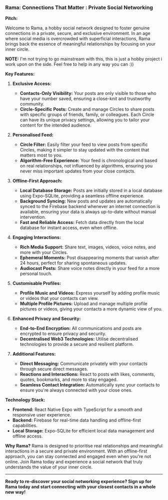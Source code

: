 ### Rama: Connections That Matter : Private Social Networking

**Pitch:**

Welcome to Rama, a hobby social network designed to foster genuine connections in a private, secure, and exclusive environment. In an age where social media is overcrowded with superficial interactions, Rama brings back the essence of meaningful relationships by focusing on your inner circle. 

**NOTE:** I'm not trying to go mainstream with this, this is just a hobby project i work upon on the side. Feel free to help in any way you can :))

**Key Features:**

1. **Exclusive Access:**
   - **Contacts-Only Visibility:** Your posts are only visible to those who have your number saved, ensuring a close-knit and trustworthy community.
   - **Circle-Specific Posts:** Create and manage Circles to share posts with specific groups of friends, family, or colleagues. Each Circle can have its unique privacy settings, allowing you to tailor your content for the intended audience.

2. **Personalised Feed:**
   - **Circle Filter:** Easily filter your feed to view posts from specific Circles, making it simpler to stay updated with the content that matters most to you.
   - **Algorithm-Free Experience:** Your feed is chronological and based on real relationships, not influenced by algorithms, ensuring you never miss important updates from your close contacts.

3. **Offline-First Approach:**
   - **Local Database Storage:** Posts are initially stored in a local database using Expo-SQLite, providing a seamless offline experience.
   - **Background Syncing:** New posts and updates are automatically synced to the Firebase backend whenever an internet connection is available, ensuring your data is always up-to-date without manual intervention.
   - **Fast and Reliable Access:** Fetch data directly from the local database for instant access, even when offline.

4. **Engaging Interactions:**
   - **Rich Media Support:** Share text, images, videos, voice notes, and more with your Circles.
   - **Ephemeral Moments:** Post disappearing moments that vanish after 24 hours, perfect for sharing spontaneous updates.
   - **Audiocast Posts:** Share voice notes directly in your feed for a more personal touch.

5. **Customisable Profiles:**
   - **Profile Music and Videos:** Express yourself by adding profile music or videos that your contacts can view.
   - **Multiple Profile Pictures:** Upload and manage multiple profile pictures or videos, giving your contacts a more dynamic view of you.

6. **Enhanced Privacy and Security:**
   - **End-to-End Encryption:** All communications and posts are encrypted to ensure privacy and security.
   - **Decentralised Web3 Technologies:** Utilise decentralised technologies to provide a secure and resilient platform.

7. **Additional Features:**
   - **Direct Messaging:** Communicate privately with your contacts through secure direct messages.
   - **Reactions and Interactions:** React to posts with likes, comments, quotes, bookmarks, and more to stay engaged.
   - **Seamless Contact Integration:** Automatically sync your contacts to ensure you're always connected with your close ones.

**Technology Stack:**
- **Frontend:** React Native Expo with TypeScript for a smooth and responsive user experience.
- **Backend:** Firebase for real-time data handling and offline-first capabilities.
- **Local Storage:** Expo-SQLite for efficient local data management and offline access.

**Why Rama?**
Rama is designed to prioritise real relationships and meaningful interactions in a secure and private environment. With an offline-first approach, you can stay connected and engaged even when you're not online. Join Rama today and experience a social network that truly understands the value of your inner circle.

---

**Ready to re-discover your social networking experience? Sign up for Rama today and start connecting with your closest contacts in a whole new way!**